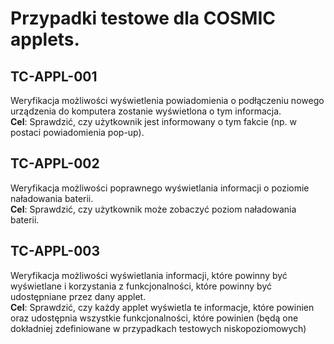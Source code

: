 # Przypadki testowe dla COSMIC applets. 
## TC-APPL-001

Weryfikacja możliwości wyświetlenia powiadomienia o podłączeniu nowego urządzenia do komputera zostanie wyświetlona o tym informacja.   
**Cel**: Sprawdzić, czy użytkownik jest informowany o tym fakcie (np. w postaci powiadomienia pop-up).

## TC-APPL-002

Weryfikacja możliwości poprawnego wyświetlania informacji o poziomie naładowania baterii.   
**Cel**: Sprawdzić, czy użytkownik może zobaczyć poziom naładowania baterii.

## TC-APPL-003

Weryfikacja możliwości wyświetlania informacji, które powinny być wyświetlane i korzystania z funkcjonalności, które powinny być udostępniane przez dany applet.   
**Cel**: Sprawdzić, czy każdy applet wyświetla te informacje, które powinien oraz udostępnia wszystkie funkcjonalności, które powinien (będą one dokładniej zdefiniowane w przypadkach testowych niskopoziomowych)
